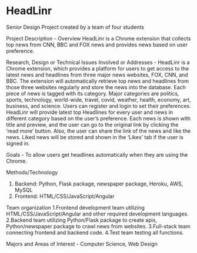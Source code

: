 # HeadLinr
Senior Design Project created by a team of four students

Project Description - Overview	HeadLinr is a Chrome extension that collects top news from CNN, BBC and FOX news and provides news based on user preference.
	
Research, Design or Technical Issues Involved or Addresses -	HeadLinr is a Chrome extension, which provides a platform for users to get access to the latest news and headlines from three major news websites, FOX, CNN, and BBC. The extension will automatically retrieve top news and headlines from those three websites regularly and store the news into the database. Each piece of news is tagged with its category. Major categories are politics, sports, technology, world-wide, travel, covid, weather, health, economy, art, business, and science. Users can register and login to set their preferences. HeadLinr will provide latest top Headlines for every user and news in different category based on the user’s preference. Each news is shown with title and preview, and the user can go to the original link by clicking the ‘read more’ button. Also, the user can share the link of the news and like the news. Liked news will be stored and shown in the ‘Likes’ tab if the user is signed in.
	
Goals -	To allow users get headlines automatically when they are using the Chrome.
	
Methods/Technology
1. Backend: Python, Flask package, newspaper package, Heroku, AWS, MySQL
2. Frontend: HTML/CSS/JavaScript/Angular
	
Team organization 
1.Frontend development team utilizing HTML/CSS/JavaScript/Angular and other required development languages.
2.Backend team utilizing Python/Flask package to create apis, Python/newspaper package to crawl news from websites.
3.Full-stack team connecting frontend and backend code.
4.Test team testing all functions.


Majors and Areas of Interest - Computer Science, Web Design
	
